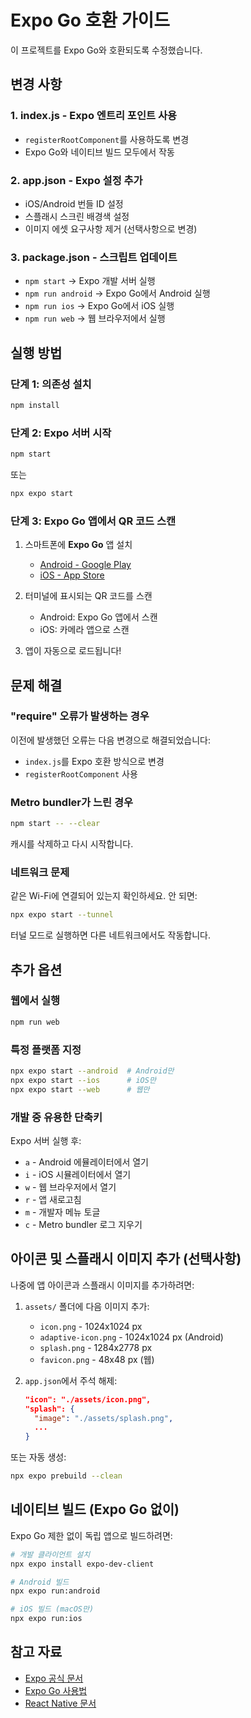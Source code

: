 # Expo Go 호환 가이드

이 프로젝트를 Expo Go와 호환되도록 수정했습니다.

## 변경 사항

### 1. **index.js** - Expo 엔트리 포인트 사용
- `registerRootComponent`를 사용하도록 변경
- Expo Go와 네이티브 빌드 모두에서 작동

### 2. **app.json** - Expo 설정 추가
- iOS/Android 번들 ID 설정
- 스플래시 스크린 배경색 설정
- 이미지 에셋 요구사항 제거 (선택사항으로 변경)

### 3. **package.json** - 스크립트 업데이트
- `npm start` → Expo 개발 서버 실행
- `npm run android` → Expo Go에서 Android 실행
- `npm run ios` → Expo Go에서 iOS 실행
- `npm run web` → 웹 브라우저에서 실행

## 실행 방법

### 단계 1: 의존성 설치

```bash
npm install
```

### 단계 2: Expo 서버 시작

```bash
npm start
```

또는

```bash
npx expo start
```

### 단계 3: Expo Go 앱에서 QR 코드 스캔

1. 스마트폰에 **Expo Go** 앱 설치
   - [Android - Google Play](https://play.google.com/store/apps/details?id=host.exp.exponent)
   - [iOS - App Store](https://apps.apple.com/app/expo-go/id982107779)

2. 터미널에 표시되는 QR 코드를 스캔
   - Android: Expo Go 앱에서 스캔
   - iOS: 카메라 앱으로 스캔

3. 앱이 자동으로 로드됩니다!

## 문제 해결

### "require" 오류가 발생하는 경우

이전에 발생했던 오류는 다음 변경으로 해결되었습니다:
- `index.js`를 Expo 호환 방식으로 변경
- `registerRootComponent` 사용

### Metro bundler가 느린 경우

```bash
npm start -- --clear
```

캐시를 삭제하고 다시 시작합니다.

### 네트워크 문제

같은 Wi-Fi에 연결되어 있는지 확인하세요. 안 되면:

```bash
npx expo start --tunnel
```

터널 모드로 실행하면 다른 네트워크에서도 작동합니다.

## 추가 옵션

### 웹에서 실행
```bash
npm run web
```

### 특정 플랫폼 지정
```bash
npx expo start --android  # Android만
npx expo start --ios      # iOS만
npx expo start --web      # 웹만
```

### 개발 중 유용한 단축키

Expo 서버 실행 후:
- `a` - Android 에뮬레이터에서 열기
- `i` - iOS 시뮬레이터에서 열기
- `w` - 웹 브라우저에서 열기
- `r` - 앱 새로고침
- `m` - 개발자 메뉴 토글
- `c` - Metro bundler 로그 지우기

## 아이콘 및 스플래시 이미지 추가 (선택사항)

나중에 앱 아이콘과 스플래시 이미지를 추가하려면:

1. `assets/` 폴더에 다음 이미지 추가:
   - `icon.png` - 1024x1024 px
   - `adaptive-icon.png` - 1024x1024 px (Android)
   - `splash.png` - 1284x2778 px
   - `favicon.png` - 48x48 px (웹)

2. `app.json`에서 주석 해제:
   ```json
   "icon": "./assets/icon.png",
   "splash": {
     "image": "./assets/splash.png",
     ...
   }
   ```

또는 자동 생성:
```bash
npx expo prebuild --clean
```

## 네이티브 빌드 (Expo Go 없이)

Expo Go 제한 없이 독립 앱으로 빌드하려면:

```bash
# 개발 클라이언트 설치
npx expo install expo-dev-client

# Android 빌드
npx expo run:android

# iOS 빌드 (macOS만)
npx expo run:ios
```

## 참고 자료

- [Expo 공식 문서](https://docs.expo.dev/)
- [Expo Go 사용법](https://expo.dev/go)
- [React Native 문서](https://reactnative.dev/)
